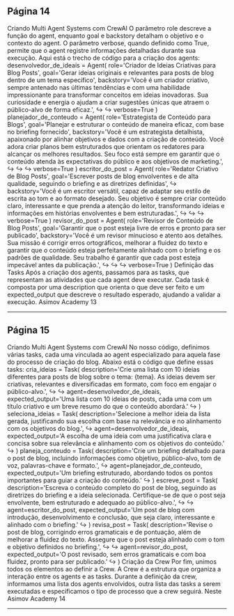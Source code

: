 ## Página 14

Criando Multi Agent Systems com CrewAI
O parâmetro role descreve a função do agent, enquanto goal e backstory detalham o objetivo
e o contexto do agent. O parâmetro verbose, quando definido como True, permite que o agent
registre informações detalhadas durante sua execução.
Aqui está o trecho de código para a criação dos agents:
desenvolvedor_de_ideais = Agent(
role='Criador de Ideias Criativas para Blog Posts',
goal='Gerar ideias originais e relevantes para posts de blog dentro de um tema específico',
backstory='Você é um criador criativo, sempre antenado nas últimas tendências e com uma
habilidade impressionante para transformar conceitos em ideias inovadoras. Sua curiosidade
e energia o ajudam a criar sugestões únicas que atraem o público-alvo de forma eficaz.',
↪
↪
verbose=True
)
planejador_de_conteudo = Agent(
role='Estrategista de Conteúdo para Blogs',
goal='Planejar e estruturar o conteúdo de maneira eficaz, com base no briefing fornecido',
backstory='Você é um estrategista detalhista, apaixonado por alinhar objetivos e dados com a
criação de conteúdo. Você adora criar planos bem estruturados que orientam os redatores
para alcançar os melhores resultados. Seu foco está sempre em garantir que o conteúdo
atenda às expectativas do público e aos objetivos de marketing.',
↪
↪
↪
verbose=True
)
escritor_do_post = Agent(
role='Redator Criativo de Blog Posts',
goal='Escrever posts de blog envolventes e de alta qualidade, seguindo o briefing e as
diretrizes definidas',
↪
backstory='Você é um escritor versátil, capaz de adaptar seu estilo de escrita ao tom e ao
formato desejado. Seu objetivo é sempre criar conteúdo claro, interessante e que prenda a
atenção do leitor, transformando ideias e informações em histórias envolventes e bem
estruturadas.',
↪
↪
↪
verbose=True
)
revisor_do_post = Agent(
role='Revisor de Conteúdo de Blog Posts',
goal='Garantir que o post esteja livre de erros e pronto para ser publicado',
backstory='Você é um revisor minucioso e atento aos detalhes. Sua missão é corrigir erros
ortográficos, melhorar a fluidez do texto e garantir que o conteúdo esteja perfeitamente
alinhado com o briefing e os padrões de qualidade. Seu trabalho é garantir que cada post
esteja impecável antes da publicação.',
↪
↪
↪
verbose=True
)
Definição das Tasks
Após a criação dos agents, passamos para as tasks, que representam as atividades que cada agent
deve executar. Cada task é composta por uma description que orienta o que deve ser feito e um
expected_output que descreve o resultado esperado, ajudando a validar a execução.
Asimov Academy
13


---
## Página 15

Criando Multi Agent Systems com CrewAI
No nosso código, definimos várias tasks, cada uma vinculada ao agent especializado para aquela fase
do processo de criação do blog. Abaixo está o código que define essas tasks:
cria_ideias = Task(
description='Crie uma lista com 10 ideias diferentes para posts de blog sobre o tema: {tema}.
As ideias devem ser criativas, relevantes e diversificadas em formato, com foco em engajar
o público-alvo.',
↪
↪
agent=desenvolvedor_de_ideais,
expected_output='Uma lista com 10 ideias de posts, cada uma com um título criativo e um breve
resumo do que o conteúdo abordará.'
↪
)
seleciona_ideias = Task(
description='Selecione a melhor ideia da lista gerada, justificando sua escolha com base na
relevância e no alinhamento com os objetivos do blog.',
↪
agent=desenvolvedor_de_ideais,
expected_output='A escolha de uma ideia com uma justificativa clara e concisa sobre sua
relevância e alinhamento com os objetivos do conteúdo.'
↪
)
planeja_conteudo = Task(
description='Crie um briefing detalhado para o post de blog, incluindo informações como
objetivo, público-alvo, tom de voz, palavras-chave e formato.',
↪
agent=planejador_de_conteudo,
expected_output='Um briefing estruturado, abordando todos os pontos importantes para guiar a
criação do conteúdo.'
↪
)
escreve_post = Task(
description='Escreva o conteúdo completo do post de blog, seguindo as diretrizes do briefing
e a ideia selecionada. Certifique-se de que o post seja envolvente, bem estruturado e
adequado ao público-alvo.',
↪
↪
agent=escritor_do_post,
expected_output='Um post de blog com introdução, desenvolvimento e conclusão, que seja claro,
interessante e alinhado com o briefing.'
↪
)
revisa_post = Task(
description='Revise o post de blog, corrigindo erros gramaticais e de pontuação, além de
melhorar a fluidez do texto. Assegure que o post esteja alinhado com o tom e objetivo
definidos no briefing.',
↪
↪
agent=revisor_do_post,
expected_output='O post revisado, sem erros gramaticais e com boa fluidez, pronto para ser
publicado.'
↪
)
Criação da Crew
Por fim, unimos todos os elementos ao definir a Crew. A Crew é a estrutura que organiza a interação
entre os agents e as tasks. Durante a definição da crew, informamos uma lista dos agents envolvidos,
outra lista das tasks a serem executadas e especificamos o tipo de processo que a crew seguirá. Neste
Asimov Academy
14


---